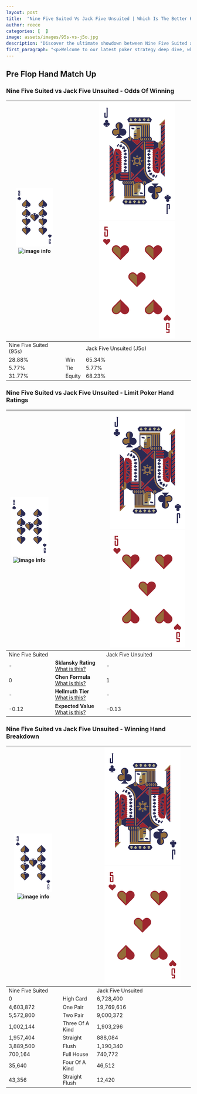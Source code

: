 ```yaml
---
layout: post
title:  "Nine Five Suited Vs Jack Five Unsuited | Which Is The Better Hand In Poker? A Complete Guide"
author: reece
categories: [  ]
image: assets/images/95s-vs-j5o.jpg
description: "Discover the ultimate showdown between Nine Five Suited and Jack Five Unsuited in poker! Uncover the odds, strategies, and scenarios where one hand triumphs over the other. Get ready to up your poker game with this thrilling analysis."
first_paragraph: "<p>Welcome to our latest poker strategy deep dive, where we're pitting two distinct hands against each other in a high-stakes showdown: Nine Five Suited vs Jack Five Unsuited.</p><p>In the dynamic world of poker, every decision counts, and knowing which hand holds the upper hand is key to your success at the table.</p><p>In this article, we'll dissect these two hands, explore the scenarios where one dominates the other, and equip you with the knowledge to make strategic choices that can tip the odds in your favor.</p><p>Get ready to unravel the intriguing dynamics of these poker hands and elevate your game to new heights.</p>"
---
```




[comment]: # (sp0)

## Pre Flop Hand Match Up

<div class="table hand-ratings" markdown="1"> 



### Nine Five Suited vs Jack Five Unsuited - Odds Of Winning


    
| ![image info](assets/images/hand1/9.png) ![image info](assets/images/hand1/5s.png) |  | ![image info](assets/images/hand2/J.png) ![image info](assets/images/hand2/5o.png) |
| -------- | -------- | -------- |
| Nine Five Suited (95s) |  | Jack Five Unsuited (J5o) |
| 28.88% | Win | 65.34% |
| 5.77% | Tie | 5.77% |
| 31.77% | Equity | 68.23% |




[comment]: # (sp1)



### Nine Five Suited vs Jack Five Unsuited - Limit Poker Hand Ratings


    
| ![image info](assets/images/hand1/9.png) ![image info](assets/images/hand1/5s.png) |  | ![image info](assets/images/hand2/J.png) ![image info](assets/images/hand2/5o.png) |
| -------- | -------- | -------- |
| Nine Five Suited |  | Jack Five Unsuited |
| - | **Sklansky Rating** [What is this?](/sklansky-rating-explained) | - |
| 0 | **Chen Formula** [What is this?](/chen-formula-explained) | 1 |
| - | **Hellmuth Tier** [What is this?](/Hellmuth-tier-explained) | - |
| -0.12 | **Expected Value** [What is this?](/expected-value-explained) | -0.13 |




[comment]: # (sp2)



### Nine Five Suited vs Jack Five Unsuited - Winning Hand Breakdown


    
| ![image info](assets/images/hand1/9.png) ![image info](assets/images/hand1/5s.png) |  | ![image info](assets/images/hand2/J.png) ![image info](assets/images/hand2/5o.png) |
| -------- | -------- | -------- |
| Nine Five Suited |  | Jack Five Unsuited |
| 0 | High Card | 6,728,400 |
| 4,603,872 | One Pair | 19,769,616 |
| 5,572,800 | Two Pair | 9,000,372 |
| 1,002,144 | Three Of A Kind | 1,903,296 |
| 1,957,404 | Straight | 888,084 |
| 3,889,500 | Flush | 1,190,340 |
| 700,164 | Full House | 740,772 |
| 35,640 | Four Of A Kind | 46,512 |
| 43,356 | Straight Flush | 12,420 |




[comment]: # (sp3)



</div>

[comment]: # (sp4)



[comment]: # (sp5)

